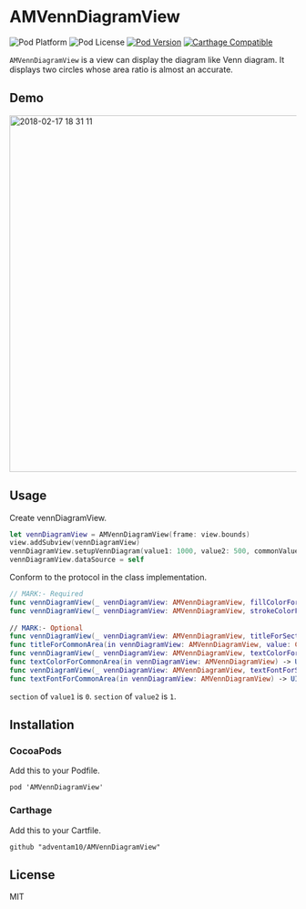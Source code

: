# AMVennDiagramView

![Pod Platform](https://img.shields.io/cocoapods/p/AMVennDiagramView.svg?style=flat)
![Pod License](https://img.shields.io/cocoapods/l/AMVennDiagramView.svg?style=flat)
[![Pod Version](https://img.shields.io/cocoapods/v/AMVennDiagramView.svg?style=flat)](http://cocoapods.org/pods/AMVennDiagramView)
[![Carthage Compatible](https://img.shields.io/badge/Carthage-compatible-4BC51D.svg?style=flat)](https://github.com/Carthage/Carthage)

`AMVennDiagramView` is a view can display the diagram like Venn diagram. It displays two circles whose area ratio is almost an accurate.

## Demo

<img width="625" alt="2018-02-17 18 31 11" src="https://user-images.githubusercontent.com/34936885/36340126-8ab246d8-1419-11e8-9889-82ba9661ab5a.png">


## Usage

Create vennDiagramView.

```swift
let vennDiagramView = AMVennDiagramView(frame: view.bounds)
view.addSubview(vennDiagramView)
vennDiagramView.setupVennDiagram(value1: 1000, value2: 500, commonValue: 200)
vennDiagramView.dataSource = self
```

Conform to the protocol in the class implementation.

```swift
// MARK:- Required
func vennDiagramView(_ vennDiagramView: AMVennDiagramView, fillColorForSection section: Int) -> UIColor
func vennDiagramView(_ vennDiagramView: AMVennDiagramView, strokeColorForSection section: Int) -> UIColor
    
// MARK:- Optional
func vennDiagramView(_ vennDiagramView: AMVennDiagramView, titleForSection section: Int, value: CGFloat) -> String
func titleForCommonArea(in vennDiagramView: AMVennDiagramView, value: CGFloat) -> String
func vennDiagramView(_ vennDiagramView: AMVennDiagramView, textColorForSection section: Int) -> UIColor
func textColorForCommonArea(in vennDiagramView: AMVennDiagramView) -> UIColor
func vennDiagramView(_ vennDiagramView: AMVennDiagramView, textFontForSection section: Int) -> UIFont
func textFontForCommonArea(in vennDiagramView: AMVennDiagramView) -> UIFont
```

`section` of `value1` is `0`. `section` of `value2` is `1`.

## Installation

### CocoaPods

Add this to your Podfile.
```ogdl
pod 'AMVennDiagramView'
```

### Carthage

Add this to your Cartfile.

```ogdl
github "adventam10/AMVennDiagramView"
```

## License

MIT

